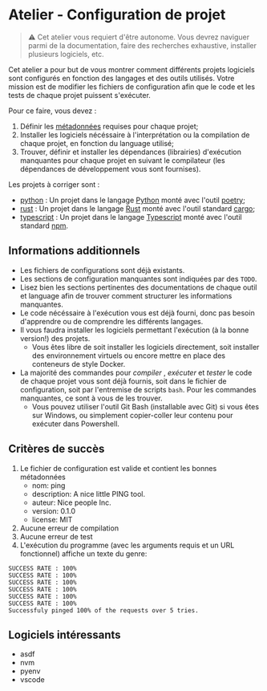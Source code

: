 # Atelier - Configuration de projet

> ⚠️ Cet atelier vous requiert d'être autonome. Vous devrez naviguer parmi de la documentation, faire des recherches exhaustive, installer plusieurs logiciels, etc.

Cet atelier a pour but de vous montrer comment différents projets logiciels sont configurés en fonction des langages et des outils utilisés. Votre mission est de modifier les fichiers de configuration afin que le code et les tests de chaque projet puissent s'exécuter.

Pour ce faire, vous devez :

1. Définir les [métadonnées](#métadonnées) requises pour chaque projet;
2. Installer les logiciels nécéssaire à l'interprétation ou la compilation de chaque projet, en fonction du language utilisé;
3. Trouver, définir et installer les dépendances (librairies) d'exécution manquantes pour chaque projet en suivant le compilateur (les dépendances de développement vous sont fournises).

Les projets à corriger sont :

- [python](./python) : Un projet dans le langage [Python](https://www.python.org/) monté avec l'outil [poetry](https://python-poetry.org);
- [rust](./rust) : Un projet dans le langage [Rust](https://www.rust-lang.org/) monté avec l'outil standard [cargo](https://doc.rust-lang.org/cargo/);
- [typescript](./typescript) : Un projet dans le langage [Typescript](https://www.typescriptlang.org/) monté avec l'outil standard [npm](https://docs.npmjs.com/).

## Informations additionnels

- Les fichiers de configurations sont déjà existants.
- Les sections de configuration manquantes sont indiquées par des `TODO`.
- Lisez bien les sections pertinentes des documentations de chaque outil et language afin de trouver comment structurer les informations manquantes.
- Le code nécéssaire à l'exécution vous est déjà fourni, donc pas besoin d'apprendre ou de comprendre les différents langages.
- Il vous faudra installer les logiciels permettant l'exécution (à la bonne version!) des projets.
  - Vous êtes libre de soit installer les logiciels directement, soit installer des environnement virtuels ou encore mettre en place des conteneurs de style Docker.
- La majorité des commandes pour *compiler* , *exécuter* et *tester* le code de chaque projet vous sont déjà fournis, soit dans le fichier de configuration, soit par l'entremise de scripts `bash`. Pour les commandes manquantes, ce sont à vous de les trouver.
  - Vous pouvez utiliser l'outil Git Bash (installable avec Git) si vous êtes sur Windows, ou simplement copier-coller leur contenu pour exécuter dans Powershell.

## Critères de succès

1. Le fichier de configuration est valide et contient les bonnes métadonnées
   - nom: ping
   - description: A nice little PING tool.
   - auteur: Nice people Inc.
   - version: 0.1.0
   - license: MIT 
2. Aucune erreur de compilation
3. Aucune erreur de test
4. L'exécution du programme (avec les arguments requis et un URL fonctionnel) affiche un texte du genre:

```text
SUCCESS RATE : 100%
SUCCESS RATE : 100%
SUCCESS RATE : 100%
SUCCESS RATE : 100%
SUCCESS RATE : 100%
SUCCESS RATE : 100%
Successfuly pinged 100% of the requests over 5 tries.
```

## Logiciels intéressants

- asdf
- nvm
- pyenv
- vscode
